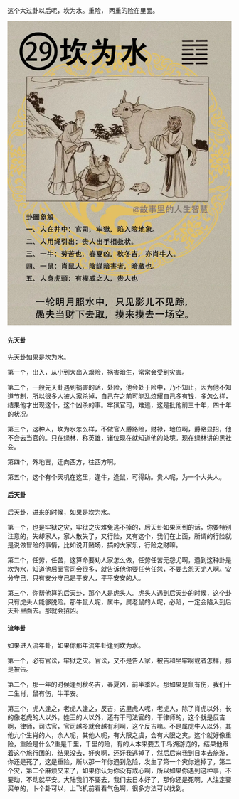 这个大过卦以后呢，坎为水。重险， 两重的险在里面。

![图片](../img/坎为水.jpg)

#### 先天卦

先天卦如果是坎为水。

第一个，出入，从小到大出入艰险，祸害暗生，常常会受到灾害。

第二个，一般先天卦遇到祸害的话，处险，他会处于险中，乃不知止，因为他不知道节制，所以很多人被人家杀掉，自己在之前可能乱炫耀自己多有钱，多怎么样，结果他才出现这个，这个凶杀的事。牢狱官司，难逃，这是批他前三十年，四十年的状况。

第三个，这种人，坎为水怎么样，不做官人爵路险，财禄，地位啊，爵路显招，他不会去当官的。只在绿林，称英雄，诸位现在就知道他的处境。现在绿林讲的黑社会。

第四个，外地吉，迁向西方，往西方啊。

第五个，这个有个天机在这里，逢牛，逢鼠，可得助。贵人呢，为一个大头人。

#### 后天卦

后天卦，进来的时候，如果是坎为水。

第一个，也是牢狱之灾，牢狱之灾难免逃不掉的，后天卦如果回到的话，你要特别注意的，失却家人，家人散失了，又行险，又有这个，我们在上面，所谓的行险就是说做冒险的事情，比如说开赌场，搞的大家乐，行险之财嘛。

第二个，任劳，任苦，这算命要劝人家怎么做，任劳任苦无怨尤啊，遇到这种卦是坎为水，知道他后面官司会很多，就告诉他你要任劳任怨，不要去怨天尤人啊。安分守己，只有安分守己是平安人，平平安安的人。

第三个，你帮他算的后天卦，那个人是虎头人。虎头人遇到后天卦的时候，这个卦只有虎头人能够脱险。那牛鼠人呢，属牛，属老鼠的人呢，必陷，一定会陷入到后天卦里面去。那就会招凶。

#### 流年卦

如果进入流年卦，如果你那年流年卦逢到坎为水。

第一个，必有官讼，牢狱之灾。官讼，又不是告人家，被告和坐牢啊或者怎样，那是被告。

第二个，那一年的时候逢到秋冬吉，春夏凶，前半季凶。那如果是鼠有伤，我们十二生肖，鼠有伤，牛平安。

第三个，虎人逢之，老虎人逢之，反吉，这里虎人呢，老虎人，除了肖虎以外，长的像老虎的人以外，姓王的人以外，还有干司法官的，干律师的，这个就是反吉啊，律师，司法官，官司越多就会越有利啊，这个反吉嘛。不是属虎牛人以外，其他九个生肖的人，余人呢，其他人呢，有大限之虞，会有大限之灾。这个就好像重险，重险是什么?重是千里，千里的险，有的人本来要去千岛湖游览的，结果他跟着这个旅行团的，结果没去，好爽啊，还好我逃掉了，然后后来我到日本去旅游，你还是死了，这是重险，所以那一年你遇到危险，发生了第一个灾你逃掉了，第二个灾，第二个麻烦又来了，如果你认为你没有戒心啊，所以如果你遇到这种事，不要动，不动就平安。大陆我们不要去，我们去日本好了，那你还是死啊，人注定要买单的，卜个卦可以，上飞机前看看气色啊，很多方法可以找到。